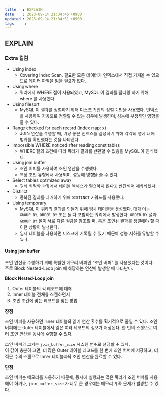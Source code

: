 ```yaml
---
title   : EXPLAIN
date    : 2023-09-14 21:34:46 +0900
updated : 2023-09-14 21:34:51 +0900
tags     : 
---
```

## EXPLAIN

### Extra 컬럼

- Using index
	- Covering Index Scan. 필요한 모든 데이터가 인덱스에서 직접 가져올 수 있으므로 데이터 파일을 읽을 필요가 없다.  
- Using where
	- 쿼리에서 WHERE 절이 사용되었고, MySQL 이 결과를 필터링 하기 위해 where 를 사용했다.  
- Using filesort
	- MySQL 이 결과를 정렬하기 위해 디스크 기반의 정렬 기법을 사용했다. 인덱스를 사용하여 자동으로 정렬할 수 없는 경우에 발생하며, 성능에 부정적인 영향을 줄 수 있다.
- Range checked for each record (index map: x)
	- JOIN 연산을 수행할 때, 가장 좋은 인덱스를 결정하기 위해 각각의 행에 대해 범위를 확인했다는 것을 나타낸다.  
- Impossible WHERE noticed after reading const tables
	- WHERE 절의 조건에 따라 쿼리가 결과를 반환할 수 없음을 MySQL 이 인식했다.  
- Using join buffer
	- 조인 버퍼를 사용하여 조인 연산을 수행했다.
	- 특정 조인 유형에서 사용되며, 성능에 영향을 줄 수 있다.
- Select tables optimized away
	- 쿼리 최적화 과정에서 테이블 액세스가 필요하지 않다고 판단되어 제외되었다. 
- Distinct
	- 중복된 결과를 제거하기 위해 `DISTINCT` 키워드를 사용했다.
- Using temporary
	- MySQL 이 쿼리의 결과를 만들기 위해 임시 테이블을 생성했다. 대개 이는 `GROUP BY`, `ORDER BY` 또는 둘 다 포함하는 쿼리에서 발생한다. `ORDER BY` 절과 `GROUP BY` 절이 서로 다른 컬럼을 참조할 때, 혹은 조인된 결과를 정렬해야 할 때 이런 상황이 발생한다.
	- 임시 테이블을 사용하면 디스크에 기록될 수 있기 때문에 성능 저하를 유발할 수 있다.

#### Using join buffer

조인 연산을 수행하기 위해 특별한 메모리 버퍼인 "조인 버퍼" 를 사용했다는 것이다.  
주로 Block Nested-Loop join 에 해당하는 연산이 발생할 때 나타난다.  

**Block Nested-Loop join**

1. Outer 테이블의 각 레코드에 대해
2. Inner 테이블 전체를 스캔하면서
3. 조인 조건에 맞는 레코드를 찾는 방법

**장점**

조인 버퍼를 사용하면 Inner 테이블의 읽기 연산 횟수를 획기적으로 줄일 수 있다. 조인 버퍼에는 Outer 테이블에서 읽은 여러 레코드의 정보가 저장된다. 한 번의 스캔으로 여러 조인 연산을 동시에 수행할 수 있다.

조인 버퍼의 크기는 `join_buffer_size` 시스템 변수로 설정할 수 있다.  
이 값이 충분히 크면, 더 많은 Outer 테이블 레코드를 한 번에 조인 버퍼에 저장하고, 더 적은 수의 스캔으로 Inner 테이블과의 조인 연산을 완료할 수 있다.   

**단점**

조인 버퍼는 메모리를 사용하기 때문에, 동시에 실행되는 많은 쿼리가 조인 버퍼를 사용해야 하거나, `join_buffer_size` 가 너무 큰 경우에는 메모리 부족 문제가 발생할 수 있다.
